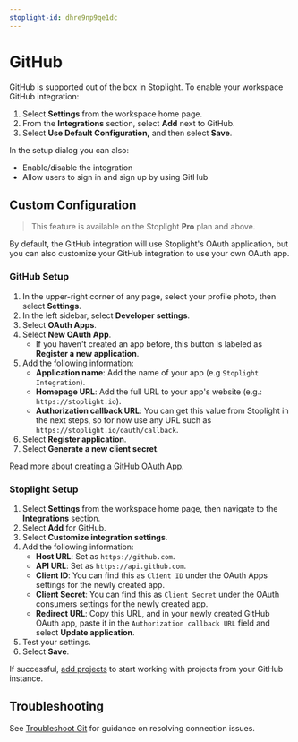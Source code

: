 ```yaml
---
stoplight-id: dhre9np9qe1dc
---
```


# GitHub

GitHub is supported out of the box in Stoplight. To enable your workspace GitHub integration:

1. Select **Settings** from the workspace home page.
2. From the **Integrations** section, select **Add** next to GitHub.
3. Select **Use Default Configuration,** and then select **Save**.

In the setup dialog you can also:

- Enable/disable the integration
- Allow users to sign in and sign up by using GitHub

## Custom Configuration

> This feature is available on the Stoplight **Pro** plan and above.

By default, the GitHub integration will use Stoplight's OAuth application, but you can also customize your GitHub integration to use your own OAuth app.

### GitHub Setup

1. In the upper-right corner of any page, select your profile photo, then select **Settings**.
2. In the left sidebar, select **Developer settings**.
3. Select  **OAuth Apps**.
4. Select **New OAuth App**.
    - If you haven't created an app before, this button is labeled as **Register a new application**.
5. Add the following information:
   * **Application name**: Add the name of your app (e.g `Stoplight Integration`).
   * **Homepage URL**: Add the full URL to your app's website (e.g.: `https://stoplight.io`).
   * **Authorization callback URL**: You can get this value from Stoplight in the next steps, so for now use any URL such as `https://stoplight.io/oauth/callback`.
6. Select **Register application**.
7. Select **Generate a new client secret**.

Read more about [creating a GitHub OAuth App](https://developer.github.com/apps/building-oauth-apps/creating-an-oauth-app/).

### Stoplight Setup

1. Select **Settings** from the workspace home page, then navigate to the **Integrations** section.
2. Select **Add** for GitHub.
3. Select **Customize integration settings**.
4. Add the following information:
   - **Host URL**: Set as `https://github.com`.
   - **API URL**: Set as `https://api.github.com`.
   - **Client ID**: You can find this as `Client ID` under the OAuth Apps settings for the newly created app.
   - **Client Secret**: You can find this as `Client Secret` under the OAuth consumers settings for the newly created app.
   - **Redirect URL**: Copy this URL, and in your newly created GitHub OAuth app, paste it in the `Authorization callback URL` field and select **Update application**.
5. Test your settings.
6. Select **Save**.

If successful, [add projects](../../7.-projects/adding-projects.md) to start working with projects from your GitHub instance.

## Troubleshooting

See [Troubleshoot Git](f-troubleshoot-git.md) for guidance on resolving connection issues. 
